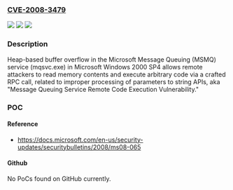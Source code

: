 ### [CVE-2008-3479](https://cve.mitre.org/cgi-bin/cvename.cgi?name=CVE-2008-3479)
![](https://img.shields.io/static/v1?label=Product&message=n%2Fa&color=blue)
![](https://img.shields.io/static/v1?label=Version&message=n%2Fa&color=blue)
![](https://img.shields.io/static/v1?label=Vulnerability&message=n%2Fa&color=brighgreen)

### Description

Heap-based buffer overflow in the Microsoft Message Queuing (MSMQ) service (mqsvc.exe) in Microsoft Windows 2000 SP4 allows remote attackers to read memory contents and execute arbitrary code via a crafted RPC call, related to improper processing of parameters to string APIs, aka "Message Queuing Service Remote Code Execution Vulnerability."

### POC

#### Reference
- https://docs.microsoft.com/en-us/security-updates/securitybulletins/2008/ms08-065

#### Github
No PoCs found on GitHub currently.

